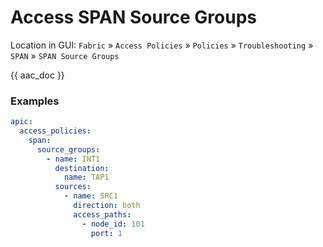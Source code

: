 # Access SPAN Source Groups

Location in GUI:
`Fabric` » `Access Policies` » `Policies` » `Troubleshooting` » `SPAN` » `SPAN Source Groups`

{{ aac_doc }}

### Examples

```yaml
apic:
  access_policies:
    span:
      source_groups:
        - name: INT1
          destination:
            name: TAP1
          sources:
            - name: SRC1
              direction: both
              access_paths:
                - node_id: 101
                  port: 1
```
